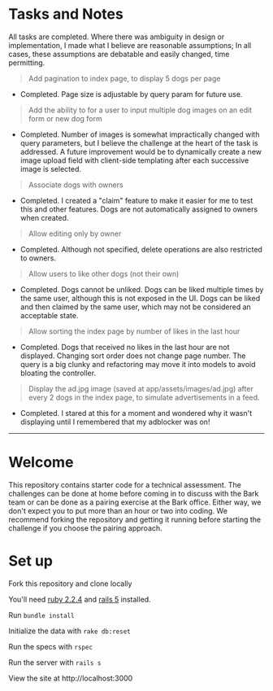 # Tasks and Notes
All tasks are completed. Where there was ambiguity in design or implementation, I made what I believe are reasonable assumptions; In all cases, these assumptions are debatable and easily changed, time permitting.

> Add pagination to index page, to display 5 dogs per page

* Completed. Page size is adjustable by query param for future use.

> Add the ability to for a user to input multiple dog images on an edit form or new dog form

* Completed. Number of images is somewhat impractically changed with query parameters, but I believe the challenge at the heart of the task is addressed. A future improvement would be to dynamically create a new image upload field with client-side templating after each successive image is selected.

> Associate dogs with owners

* Completed. I created a "claim" feature to make it easier for me to test this and other features. Dogs are not automatically assigned to owners when created.

> Allow editing only by owner

* Completed. Although not specified, delete operations are also restricted to owners.

> Allow users to like other dogs (not their own)

* Completed. Dogs cannot be unliked. Dogs can be liked multiple times by the same user, although this is not exposed in the UI. Dogs can be liked and then claimed by the same user, which may not be considered an acceptable state.

> Allow sorting the index page by number of likes in the last hour

* Completed. Dogs that received no likes in the last hour are not displayed. Changing sort order does not change page number. The query is a big clunky and refactoring may move it into models to avoid bloating the controller.

> Display the ad.jpg image (saved at app/assets/images/ad.jpg) after every 2 dogs in the index page, to simulate advertisements in a feed.

* Completed. I stared at this for a moment and wondered why it wasn't displaying until I remembered that my adblocker was on!

***


# Welcome

This repository contains starter code for a technical assessment. The challenges can be done at home before coming in to discuss with the Bark team or can be done as a pairing exercise at the Bark office. Either way, we don't expect you to put more than an hour or two into coding. We recommend forking the repository and getting it running before starting the challenge if you choose the pairing approach.

# Set up

Fork this repository and clone locally

You'll need [ruby 2.2.4](https://rvm.io/rvm/install) and [rails 5](http://guides.rubyonrails.org/getting_started.html#installing-rails) installed.

Run `bundle install`

Initialize the data with `rake db:reset`

Run the specs with `rspec`

Run the server with `rails s`

View the site at http://localhost:3000

